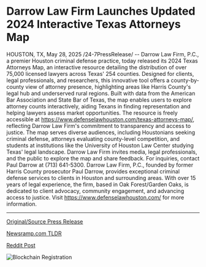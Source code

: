 # Darrow Law Firm Launches Updated 2024 Interactive Texas Attorneys Map

HOUSTON, TX, May 28, 2025 /24-7PressRelease/ -- Darrow Law Firm, P.C., a premier Houston criminal defense practice, today released its 2024 Texas Attorneys Map, an interactive resource detailing the distribution of over 75,000 licensed lawyers across Texas' 254 counties. Designed for clients, legal professionals, and researchers, this innovative tool offers a county-by-county view of attorney presence, highlighting areas like Harris County's legal hub and underserved rural regions.  Built with data from the American Bar Association and State Bar of Texas, the map enables users to explore attorney counts interactively, aiding Texans in finding representation and helping lawyers assess market opportunities. The resource is freely accessible at https://www.defenselawhouston.com/texas-attorneys-map/, reflecting Darrow Law Firm's commitment to transparency and access to justice.  The map serves diverse audiences, including Houstonians seeking criminal defense, attorneys evaluating county-level competition, and students at institutions like the University of Houston Law Center studying Texas' legal landscape. Darrow Law Firm invites media, legal professionals, and the public to explore the map and share feedback.  For inquiries, contact Paul Darrow at (713) 641-5300.  Darrow Law Firm, P.C., founded by former Harris County prosecutor Paul Darrow, provides exceptional criminal defense services to clients in Houston and surrounding areas. With over 15 years of legal experience, the firm, based in Oak Forest/Garden Oaks, is dedicated to client advocacy, community engagement, and advancing access to justice. Visit https://www.defenselawhouston.com/ for more information. 

---

[Original/Source Press Release](https://www.24-7pressrelease.com/press-release/523227/darrow-law-firm-launches-updated-2024-interactive-texas-attorneys-map)
                    

[Newsramp.com TLDR](https://newsramp.com/curated-news/darrow-law-firm-releases-interactive-map-of-texas-attorneys/fd6514efdcc8c5f48b1c9d07bf7db5e5) 

 



[Reddit Post](https://www.reddit.com/r/newsramp/comments/1kxavl3/darrow_law_firm_releases_interactive_map_of_texas/) 



![Blockchain Registration](https://cdn.newsramp.app/24-7PressRelease/qrcode/255/28/paveWYnc.webp)